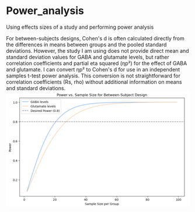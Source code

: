 # Power_analysis
Using effects sizes of a study and performing power analysis 

For between-subjects designs, Cohen's d is often calculated directly from the differences in means between groups and the pooled standard deviations. However, the study I am using does not provide direct mean and standard deviation values for GABA and glutamate levels, but rather correlation coefficients and partial eta squared (ηp²) for the effect of GABA and glutamate. I can convert ηp² to Cohen's d for use in an independent samples t-test power analysis. This conversion is not straightforward for correlation coefficients (Rs, rho) without additional information on means and standard deviations.
![Power Curve Plot](Power_curve_RC.png)

